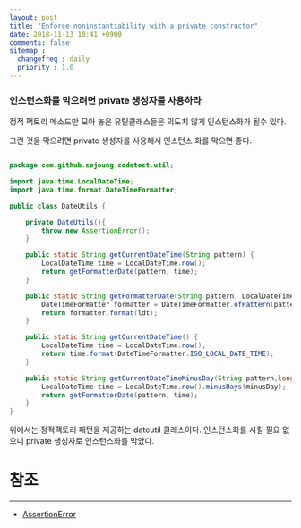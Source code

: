 ```yaml
---
layout: post
title: "Enforce_noninstantiability_with_a_private_constructor"
date: 2018-11-13 10:41 +0900
comments: false
sitemap :
  changefreq : daily
  priority : 1.0
---
```


### 인스턴스화를 막으려면 private 생성자를 사용하라

정적 팩토리 메소드만 모아 놓은 유틸클래스들은 의도치 않게 인스턴스화가 될수 있다.

그런 것을 막으려면 private 생성자를 사용해서 인스턴스 화를 막으면 좋다.

```java

package com.github.sejoung.codetest.util;

import java.time.LocalDateTime;
import java.time.format.DateTimeFormatter;

public class DateUtils {

    private DateUtils(){
        throw new AssertionError();
    }

    public static String getCurrentDateTime(String pattern) {
        LocalDateTime time = LocalDateTime.now();
        return getFormatterDate(pattern, time);
    }

    public static String getFormatterDate(String pattern, LocalDateTime ldt) {
        DateTimeFormatter formatter = DateTimeFormatter.ofPattern(pattern);
        return formatter.format(ldt);
    }

    public static String getCurrentDateTime() {
        LocalDateTime time = LocalDateTime.now();
        return time.format(DateTimeFormatter.ISO_LOCAL_DATE_TIME);
    }

    public static String getCurrentDateTimeMinusDay(String pattern,long minusDay) {
        LocalDateTime time = LocalDateTime.now().minusDays(minusDay);
        return getFormatterDate(pattern, time);
    }
}


```

위에서는 정적팩토리 패턴을 제공하는 dateutil 클래스이다. 인스턴스화를 시킬 필요 없으니 private 생성자로 인스턴스화를 막았다.


# 참조
-----
* [AssertionError](https://stackoverflow.com/questions/24863185/what-is-an-assertionerror-in-which-case-should-i-throw-it-from-my-own-code)

